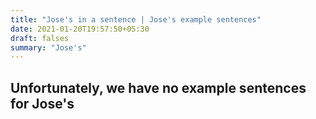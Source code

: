 ```yaml
---
title: "Jose's in a sentence | Jose's example sentences"
date: 2021-01-20T19:57:50+05:30
draft: falses
summary: "Jose's"
---
```

## Unfortunately, we have no example sentences for Jose's                 
